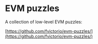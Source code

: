 # EVM puzzles

A collection of low-level EVM puzzles:

[https://github.com/fvictorio/evm-puzzles/](https://github.com/fvictorio/evm-puzzles/)
